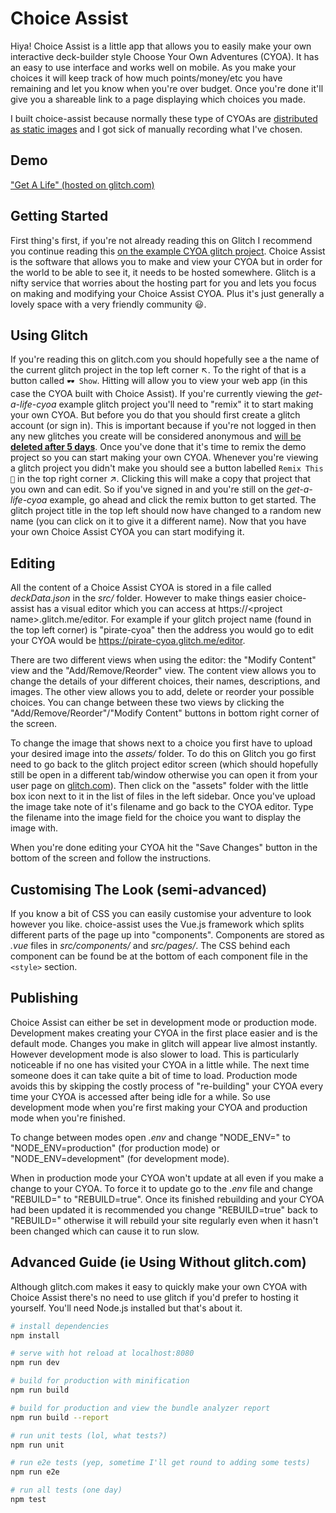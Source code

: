 # Choice Assist
Hiya! Choice Assist is a little app that allows you to easily make your own interactive deck-builder style Choose Your Own Adventures (CYOA). It has an easy to use interface and works well on mobile. As you make your choices it will keep track of how much points/money/etc you have remaining and let you know when you're over budget. Once you're done it'll give you a shareable link to a page displaying which choices you made.

I built choice-assist because normally these type of CYOAs are [distributed as static images](https://www.reddit.com/r/makeyourchoice/) and I got sick of manually recording what I've chosen.

## Demo
["Get A Life" (hosted on glitch.com)](https://get-a-life-cyoa.glitch.me/)

## Getting Started
First thing's first, if you're not already reading this on Glitch I recommend you continue reading this [on the example CYOA glitch project](https://glitch.com/edit/#!/get-a-life-cyoa). Choice Assist is the software that allows you to make and view your CYOA but in order for the world to be able to see it, it needs to be hosted somewhere. Glitch is a nifty service that worries about the hosting part for you and lets you focus on making and modifying your Choice Assist CYOA. Plus it's just generally a lovely space with a very friendly community 😃.

## Using Glitch
If you're reading this on glitch.com you should hopefully see a the name of the current glitch project in the top left corner ↖. To the right of that is a button called `🕶 Show`. Hitting will allow you to view your web app (in this case the CYOA built with Choice Assist). If you're currently viewing the _get-a-life-cyoa_ example glitch project you'll need to "remix" it to start making your own CYOA. But before you do that you should first create a glitch account (or sign in). This is important because if you're not logged in then any new glitches you create will be considered anonymous and [will be **deleted after 5 days**](https://glitch.com/faq#restrictions). Once you've done that it's time to remix the demo project so you can start making your own CYOA. Whenever you're viewing a glitch project you didn't make you should see a button labelled `Remix This 🎤` in the top right corner ↗. Clicking this will make a copy that project that you own and can edit. So if you've signed in and you're still on the _get-a-life-cyoa_ example, go ahead and click the remix button to get started. The glitch project title in the top left should now have changed to a random new name (you can click on it to give it a different name). Now that you have your own Choice Assist CYOA you can start modifying it.

## Editing
All the content of a Choice Assist CYOA is stored in a file called _deckData.json_ in the _src/_ folder. However to make things easier choice-assist has a visual editor which you can access at https://\<project name\>.glitch.me/editor. For example if your glitch project name (found in the top left corner) is "pirate-cyoa" then the address you would go to edit your CYOA would be https://pirate-cyoa.glitch.me/editor. 

There are two different views when using the editor: the "Modify Content" view and the "Add/Remove/Reorder" view. The content view allows you to change the details of your different choices, their names, descriptions, and images. The other view allows you to add, delete or reorder your possible choices. You can change between these two views by clicking the "Add/Remove/Reorder"/"Modify Content" buttons in bottom right corner of the screen. 

To change the image that shows next to a choice you first have to upload your desired image into the _assets/_ folder. To do this on Glitch you go first need to go back to the glitch project editor screen (which should hopefully still be open in a different tab/window otherwise you can open it from your user page on [glitch.com](glitch.com)). Then click on the "assets" folder with the little box icon next to it in the list of files in the left sidebar. Once you've upload the image take note of it's filename and go back to the CYOA editor. Type the filename into the image field for the choice you want to display the image with.

When you're done editing your CYOA hit the "Save Changes" button in the bottom of the screen and follow the instructions.

## Customising The Look (semi-advanced)
If you know a bit of CSS you can easily customise your adventure to look however you like. choice-assist uses the Vue.js framework which splits different parts of the page up into "components". Components are stored as _.vue_ files in _src/components/_ and _src/pages/_. The CSS behind each component can be found be at the bottom of each component file in the `<style>` section.

## Publishing
Choice Assist can either be set in development mode or production mode. Development makes creating your CYOA in the first place easier and is the default mode. Changes you make in glitch will appear live almost instantly. However development mode is also slower to load. This is particularly noticeable if no one has visited your CYOA in a little while. The next time someone does it can take quite a bit of time to load. Production mode avoids this by skipping the costly process of "re-building" your CYOA every time your CYOA is accessed after being idle for a while. So use development mode when you're first making your CYOA and production mode when you're finished.

To change between modes open _.env_ and change "NODE_ENV=" to "NODE_ENV=production" (for production mode) or "NODE_ENV=development" (for development mode).

When in production mode your CYOA won't update at all even if you make a change to your CYOA. To force it to update go to the _.env_ file and change "REBUILD=" to "REBUILD=true". Once its finished rebuilding and your CYOA had been updated it is recommended you change "REBUILD=true" back to "REBUILD=" otherwise it will rebuild your site regularly even when it hasn't been changed which can cause it to run slow.

## Advanced Guide (ie Using Without glitch.com)
Although glitch.com makes it easy to quickly make your own CYOA with Choice Assist there's no need to use glitch if you'd prefer to hosting it yourself. You'll need Node.js installed but that's about it. 

``` bash
# install dependencies
npm install

# serve with hot reload at localhost:8080
npm run dev

# build for production with minification
npm run build

# build for production and view the bundle analyzer report
npm run build --report

# run unit tests (lol, what tests?)
npm run unit

# run e2e tests (yep, sometime I'll get round to adding some tests)
npm run e2e

# run all tests (one day)
npm test
```
